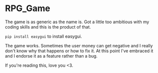 # RPG_Game
The game is as generic as the name is. Got a little too ambitious with my coding skills and this is the product of that.

`pip install easygui` to install easygui. 

The game works. Sometimes the user money can get negative and I really don't know why that happens or how to fix it. At this point I've embraced it and I endorse it as a feature rather than a bug. 

If you're reading this, love you <3. 
